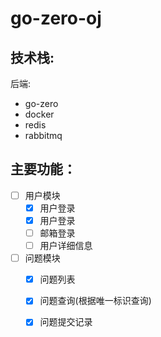 # go-zero-oj

## 技术栈:

后端:
- go-zero
- docker
- redis
- rabbitmq

## 主要功能：

- [ ] 用户模块
  - [x] 用户登录
  - [x] 用户登录
  - [ ] 邮箱登录
  - [ ] 用户详细信息
- [ ] 问题模块 
  - [x] 问题列表
  - [x] 问题查询(根据唯一标识查询)
  - [x] 问题提交记录

